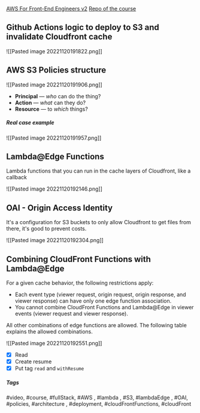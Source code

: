 [AWS For Front-End Engineers v2](https://frontendmasters.com/courses/aws-v2)
[Repo of the course](https://github.com/stevekinney/aws-v2)

## Github Actions logic to deploy to S3 and invalidate Cloudfront cache

![[Pasted image 20221120191822.png]]


## AWS S3 Policies structure

![[Pasted image 20221120191906.png]]

-   **Principal** — _who_ can do the thing?
-   **Action** — _what_ can they do?
-   **Resource** — to _which_ things?

##### Real case example

![[Pasted image 20221120191957.png]]

## Lambda@Edge Functions

Lambda functions that you can run in the cache layers of Cloudfront, like a callback

![[Pasted image 20221120192146.png]]


## OAI - Origin Access Identity

It's a configuration for S3 buckets to only allow Cloudfront to get files from there, it's good to prevent costs.

![[Pasted image 20221120192304.png]]

## Combining CloudFront Functions with Lambda@Edge

For a given cache behavior, the following restrictions apply:

-   Each event type (viewer request, origin request, origin response, and viewer response) can have only one edge function association.
-   You cannot combine CloudFront Functions and Lambda@Edge in viewer events (viewer request and viewer response).

All other combinations of edge functions are allowed. The following table explains the allowed combinations.

![[Pasted image 20221120192551.png]]


- [x] Read
- [x] Create resume
- [x] Put tag `read` and `withResume`

##### Tags
#video, #course, #fullStack, #AWS , #lambda , #S3, #lambdaEdge , #OAI, #policies, #architecture , #deployment, #cloudFrontFunctions, #cloudFront

